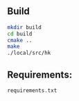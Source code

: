 
## Build

```bash
mkdir build
cd build
cmake ..
make
./local/src/hk
```

## Requirements:
`requirements.txt`